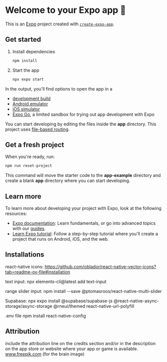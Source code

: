 # Welcome to your Expo app 👋

This is an [Expo](https://expo.dev) project created with [`create-expo-app`](https://www.npmjs.com/package/create-expo-app).

## Get started

1. Install dependencies

   ```bash
   npm install
   ```

2. Start the app

   ```bash
   npx expo start
   ```

In the output, you'll find options to open the app in a

- [development build](https://docs.expo.dev/develop/development-builds/introduction/)
- [Android emulator](https://docs.expo.dev/workflow/android-studio-emulator/)
- [iOS simulator](https://docs.expo.dev/workflow/ios-simulator/)
- [Expo Go](https://expo.dev/go), a limited sandbox for trying out app development with Expo

You can start developing by editing the files inside the **app** directory. This project uses [file-based routing](https://docs.expo.dev/router/introduction).

## Get a fresh project

When you're ready, run:

```bash
npm run reset-project
```

This command will move the starter code to the **app-example** directory and create a blank **app** directory where you can start developing.

## Learn more

To learn more about developing your project with Expo, look at the following resources:

- [Expo documentation](https://docs.expo.dev/): Learn fundamentals, or go into advanced topics with our [guides](https://docs.expo.dev/guides).
- [Learn Expo tutorial](https://docs.expo.dev/tutorial/introduction/): Follow a step-by-step tutorial where you'll create a project that runs on Android, iOS, and the web.

## Installations
react-native icons:
https://github.com/oblador/react-native-vector-icons?tab=readme-ov-file#installation

text input:
npx elements-cli@latest add text-input

range slider input:
npm install --save @ptomasroos/react-native-multi-slider

Supabase:
npx expo install @supabase/supabase-js @react-native-async-storage/async-storage @rneui/themed react-native-url-polyfill

.env file
npm install react-native-config

## Attribution
 include the attribution line on the credits section and/or in the description on the app store or website where your app or game is available.
 www.freepik.com (for the brain image)